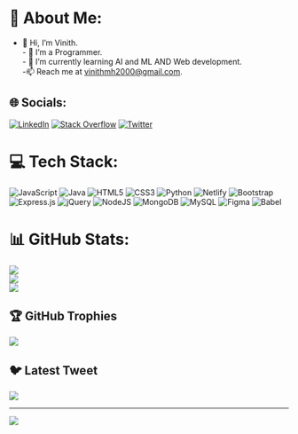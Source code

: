 # 💫 About Me:
- 👋 Hi, I’m Vinith.<br>- 👀 I’m a Programmer.<br>- 🌱 I’m currently learning AI and ML AND Web development.<br>-📫 Reach me at vinithmh2000@gmail.com.


## 🌐 Socials:
[![LinkedIn](https://img.shields.io/badge/LinkedIn-%230077B5.svg?logo=linkedin&logoColor=white)](https://linkedin.com/in/https://www.linkedin.com/in/vinith-m-h-99317a181/) [![Stack Overflow](https://img.shields.io/badge/-Stackoverflow-FE7A16?logo=stack-overflow&logoColor=white)](https://stackoverflow.com/users/20638608) [![Twitter](https://img.shields.io/badge/Twitter-%231DA1F2.svg?logo=Twitter&logoColor=white)](https://twitter.com/vinihtmh) 

# 💻 Tech Stack:
![JavaScript](https://img.shields.io/badge/javascript-%23323330.svg?style=for-the-badge&logo=javascript&logoColor=%23F7DF1E) ![Java](https://img.shields.io/badge/java-%23ED8B00.svg?style=for-the-badge&logo=java&logoColor=white) ![HTML5](https://img.shields.io/badge/html5-%23E34F26.svg?style=for-the-badge&logo=html5&logoColor=white) ![CSS3](https://img.shields.io/badge/css3-%231572B6.svg?style=for-the-badge&logo=css3&logoColor=white) ![Python](https://img.shields.io/badge/python-3670A0?style=for-the-badge&logo=python&logoColor=ffdd54) ![Netlify](https://img.shields.io/badge/netlify-%23000000.svg?style=for-the-badge&logo=netlify&logoColor=#00C7B7) ![Bootstrap](https://img.shields.io/badge/bootstrap-%23563D7C.svg?style=for-the-badge&logo=bootstrap&logoColor=white) ![Express.js](https://img.shields.io/badge/express.js-%23404d59.svg?style=for-the-badge&logo=express&logoColor=%2361DAFB) ![jQuery](https://img.shields.io/badge/jquery-%230769AD.svg?style=for-the-badge&logo=jquery&logoColor=white) ![NodeJS](https://img.shields.io/badge/node.js-6DA55F?style=for-the-badge&logo=node.js&logoColor=white) ![MongoDB](https://img.shields.io/badge/MongoDB-%234ea94b.svg?style=for-the-badge&logo=mongodb&logoColor=white) ![MySQL](https://img.shields.io/badge/mysql-%2300f.svg?style=for-the-badge&logo=mysql&logoColor=white) 	![Figma](https://img.shields.io/badge/figma-%23F24E1E.svg?style=for-the-badge&logo=figma&logoColor=white) ![Babel](https://img.shields.io/badge/Babel-F9DC3e?style=for-the-badge&logo=babel&logoColor=black)
# 📊 GitHub Stats:
![](https://github-readme-stats.vercel.app/api?username=vinithmh&theme=dark&hide_border=false&include_all_commits=false&count_private=false)<br/>
![](https://github-readme-streak-stats.herokuapp.com/?user=vinithmh&theme=dark&hide_border=false)<br/>
![](https://github-readme-stats.vercel.app/api/top-langs/?username=vinithmh&theme=dark&hide_border=false&include_all_commits=false&count_private=false&layout=compact)

## 🏆 GitHub Trophies
![](https://github-profile-trophy.vercel.app/?username=vinithmh&theme=radical&no-frame=false&no-bg=false&margin-w=4)

## 🐦 Latest Tweet
[![](https://gtce.itsvg.in/api?username=vinihtmh)](https://github.com/VishwaGauravIn/github-twitter-card-embed)

---
[![](https://visitcount.itsvg.in/api?id=vinithmh&icon=0&color=0)](https://visitcount.itsvg.in)

<!-- Proudly created with GPRM ( https://gprm.itsvg.in ) -->
